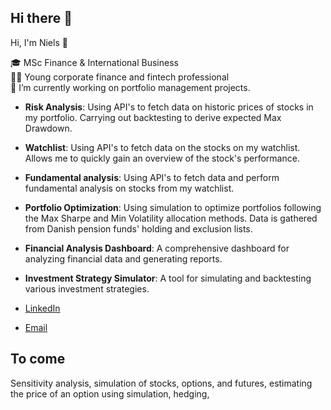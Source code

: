 ## Hi there 👋

Hi, I'm Niels 👋

🎓 MSc Finance & International Business\
👨‍💻 Young corporate finance and fintech professional  
🌱 I’m currently working on portfolio management projects.


- **Risk Analysis**: Using API's to fetch data on historic prices of stocks in my portfolio. Carrying out backtesting to derive expected Max Drawdown.
- **Watchlist**: Using API's to fetch data on the stocks on my watchlist. Allows me to quickly gain an overview of the stock's performance.
- **Fundamental analysis**: Using API's to fetch data and perform fundamental analysis on stocks from my watchlist.
- **Portfolio Optimization**: Using simulation to optimize portfolios following the Max Sharpe and Min Volatility allocation methods. Data is gathered from Danish pension funds' holding and exclusion lists.
- **Financial Analysis Dashboard**: A comprehensive dashboard for analyzing financial data and generating reports.
- **Investment Strategy Simulator**: A tool for simulating and backtesting various investment strategies.


- [LinkedIn](https://www.linkedin.com/in/niels-due-jensen)
- [Email](mailto:nielsduejensen@outlook.com)

## To come
Sensitivity analysis, simulation of stocks, options, and futures, estimating the price of an option using simulation, hedging,
